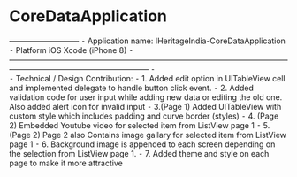 # CoreDataApplication

—————————
	⁃	Application name: IHeritageIndia-CoreDataApplication
	⁃	Platform iOS Xcode (iPhone 8)
	⁃	——————————————————————————————————————————————————————
	⁃	
	⁃	Technical / Design Contribution:
	⁃	1. Added edit option in UITableView cell and implemented delegate to handle button click event.
	⁃	2. Added validation code for user input while adding new data or editing the old one. Also added alert icon for invalid input
	⁃	3.(Page 1)  Added UITableView with custom style which includes padding and curve border (styles)
	⁃	4. (Page 2) Embedded Youtube video for selected item from ListView page 1
	⁃	5. (Page 2) Page 2 also Contains image gallary for selected item from ListView page 1
	⁃	6. Background image is appended to each screen depending on the  selection from ListView page 1.
	⁃	7. Added theme and style on each page to make it more attractive
